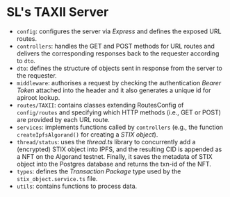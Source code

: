 # SL's TAXII Server

- `config`: configures the server via _Express_ and defines the exposed URL routes.
- `controllers`: handles the GET and POST methods for URL routes and delivers the corresponding responses back to the requester according to `dto`.
- `dto`: defines the structure of objects sent in response from the server to the requester.
- `middleware`: authorises a request by checking the authentication _Bearer Token_ attached into the header and it also generates a unique id for apiroot lookup.
- `routes/TAXII`: contains classes extending RoutesConfig of `config/routes` and specifying which HTTP methods (i.e., GET or POST) are provided by each URL route.
- `services`: implements functions called by `controllers` (e.g., the function `createIpfsAlgorand()` for creating a _STIX object_).
- `thread/status`: uses the _thread.ts_ library to concurrently add a (encrypted) STIX object into IPFS, and the resulting CID is appended as a NFT on the Algorand testnet. Finally, it saves the metadata of STIX object into the Postgres database and returns the txn-id of the NFT.
- `types`: defines the _Transaction Package_ type used by the `stix_object.service.ts` file.
- `utils`: contains functions to process data.
